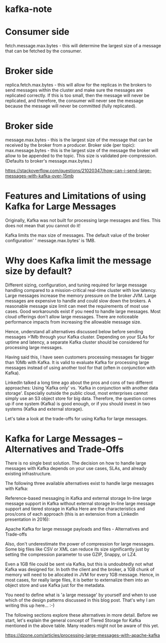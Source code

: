 # kafka-note

# Consumer side
fetch.message.max.bytes - this will determine the largest size of a message that can be fetched by the consumer.
# Broker side 
replica.fetch.max.bytes - this will allow for the replicas in the brokers to send messages within the cluster and make sure the messages are replicated correctly. If this is too small, then the message will never be replicated, and therefore, the consumer will never see the message because the message will never be committed (fully replicated).
# Broker side 
message.max.bytes - this is the largest size of the message that can be received by the broker from a producer.
Broker side (per topic): max.message.bytes - this is the largest size of the message the broker will allow to be appended to the topic. This size is validated pre-compression. (Defaults to broker's message.max.bytes.)


https://stackoverflow.com/questions/21020347/how-can-i-send-large-messages-with-kafka-over-15mb


# Features and Limitations of using Kafka for Large Messages
Originally, Kafka was not built for processing large messages and files. This does not mean that you cannot do it!

Kafka limits the max size of messages. The default value of the broker configuration' ' message.max.bytes' is 1MB.

# Why does Kafka limit the message size by default?

Different sizing, configuration, and tuning required for large message handling compared to a mission-critical real-time cluster with low latency.
Large messages increase the memory pressure on the broker JVM.
Large messages are expensive to handle and could slow down the brokers.
A reasonable message size limit can meet the requirements of most use cases.
Good workarounds exist if you need to handle large messages.
Most cloud offerings don't allow large messages.
There are noticeable performance impacts from increasing the allowable message size.

Hence, understand all alternatives discussed below before sending messages >1Mb through your Kafka cluster. Depending on your SLAs for uptime and latency, a separate Kafka cluster should be considered for processing large messages.

Having said this, I have seen customers processing messages far bigger than 10Mb with Kafka. It is valid to evaluate Kafka for processing large messages instead of using another tool for that (often in conjunction with Kafka).

LinkedIn talked a long time ago about the pros and cons of two different approaches: Using 'Kafka only' vs. 'Kafka in conjunction with another data storage'. Especially outside the public cloud, most enterprises cannot simply use an S3 object store for big data. Therefore, the question comes up if one system (Kafka) is good enough, or if you should invest in two systems (Kafka and external storage).

Let's take a look at the trade-offs for using Kafka for large messages.

# Kafka for Large Messages – Alternatives and Trade-Offs
There is no single best solution. The decision on how to handle large messages with Kafka depends on your use cases, SLAs, and already existing infrastructure.

The following three available alternatives exist to handle large messages with Kafka:

Reference-based messaging in Kafka and external storage
In-line large message support in Kafka without external storage
In-line large message support and tiered storage in Kafka
Here are the characteristics and pros/cons of each approach (this is an extension from a LinkedIn presentation in 2016):

Apache Kafka for large message payloads and files - Alternatives and Trade-offs

Also, don't underestimate the power of compression for large messages. Some big files like CSV or XML can reduce its size significantly just by setting the compression parameter to use GZIP, Snappy, or LZ4.

Even a 1GB file could be sent via Kafka, but this is undoubtedly not what Kafka was designed for. In both the client and the broker, a 1GB chunk of memory will need to be allocated in JVM for every 1GB message. Hence, in most cases, for really large files, it is better to externalize them into an object store and use Kafka just for the metadata. 

You need to define what is 'a large message' by yourself and when to use which of the design patterns discussed in this blog post. That's why I am writing this up here... :-)

The following sections explore these alternatives in more detail. Before we start, let's explain the general concept of Tiered Storage for Kafka mentioned in the above table. Many readers might not be aware of this yet.

https://dzone.com/articles/processing-large-messages-with-apache-kafka
